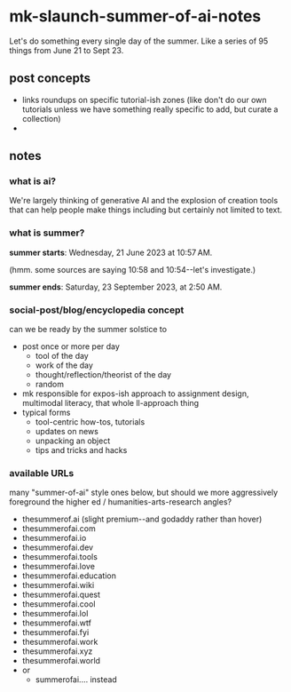 # mk-slaunch-summer-of-ai-notes

Let's do something every single day of the summer. Like a series of 95 things from June 21 to Sept 23.

## post concepts

- links roundups on specific tutorial-ish zones (like don't do our own tutorials unless we have something really specific to add, but curate a collection)
- 

## notes

### what is ai?

We're largely thinking of generative AI and the explosion of creation tools that can help people make things including but certainly not limited to text.

### what is summer?


**summer starts**: Wednesday, 21 June 2023 at 10:57 AM.

(hmm. some sources are saying 10:58 and 10:54--let's investigate.)

**summer ends**: Saturday, 23 September 2023, at 2:50 AM.


### social-post/blog/encyclopedia concept

can we be ready by the summer solstice to
- post once or more per day
    - tool of the day
    - work of the day
    - thought/reflection/theorist of the day
    - random
- mk responsible for expos-ish approach to assignment design, multimodal literacy, that whole ll-approach thing
- typical forms
    - tool-centric how-tos, tutorials
    - updates on news
    - unpacking an object
    - tips and tricks and hacks

### available URLs

many "summer-of-ai" style ones below, but should we more aggressively foreground the higher ed / humanities-arts-research angles?

- thesummerof.ai (slight premium--and godaddy rather than hover)
- thesummerofai.com
- thesummerofai.io
- thesummerofai.dev
- thesummerofai.tools
- thesummerofai.love
- thesummerofai.education
- thesummerofai.wiki
- thesummerofai.quest
- thesummerofai.cool
- thesummerofai.lol
- thesummerofai.wtf
- thesummerofai.fyi
- thesummerofai.work
- thesummerofai.xyz
- thesummerofai.world
- or
    - summerofai.... instead